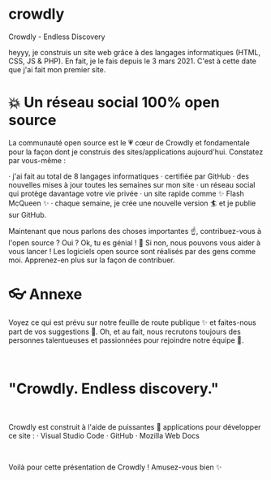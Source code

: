 # crowdly
 Crowdly - Endless Discovery

heyyy, je construis un site web grâce à des langages informatiques (HTML, CSS, JS & PHP). En fait, je le fais depuis le 3 mars 2021. C'est à cette date que j'ai fait mon premier site.

# 💥 Un réseau social 100% open source
La communauté open source est le 💗 cœur de Crowdly et fondamentale pour la façon dont je construis des sites/applications aujourd'hui. Constatez par vous-même :

· j'ai fait au total de 8 langages informatiques
· certifiée par GitHub
· des nouvelles mises à jour toutes les semaines sur mon site
· un réseau social qui protège davantage votre vie privée
· un site rapide comme ✨ Flash McQueen ✨
· chaque semaine, je crée une nouvelle version  🏄 et je publie sur GitHub.

Maintenant que nous parlons des choses importantes ☝️, contribuez-vous à l'open source ? Oui ? Ok, tu es génial ! 🎸 
Si non, nous pouvons vous aider à vous lancer ! Les logiciels open source sont réalisés par des gens comme moi. 
Apprenez-en plus sur la façon de contribuer.

# 👓 Annexe

Voyez ce qui est prévu sur notre feuille de route publique ✨ et faites-nous part de vos suggestions 🙇. 
Oh, et au fait, nous recrutons toujours des personnes talentueuses et passionnées pour rejoindre notre équipe 🙌.

<br>

# "Crowdly. Endless discovery."

<br>

Crowdly est construit à l'aide de puissantes 🔨 applications pour développer ce site :
· Visual Studio Code
· GitHub
· Mozilla Web Docs

<br>

Voilà pour cette présentation de Crowdly ! Amusez-vous bien ✨

